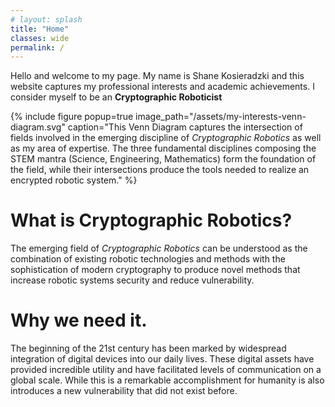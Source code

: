 ```yaml
---
# layout: splash
title: "Home"
classes: wide
permalink: /
---
```


Hello and welcome to my page.
My name is Shane Kosieradzki and this website captures my professional interests and academic achievements.
I consider myself to be an **Cryptographic Roboticist**


{% include figure 
    popup=true 
    image_path="/assets/my-interests-venn-diagram.svg"
    caption="This Venn Diagram captures the intersection of fields involved in the emerging discipline of *Cryptographic Robotics* as well as my area of expertise. The three fundamental disciplines composing the STEM mantra (Science, Engineering, Mathematics) form the foundation of the field, while their intersections produce the tools needed to realize an encrypted robotic system." %}

# What is Cryptographic Robotics?
The emerging field of *Cryptographic Robotics* can be understood as the combination of existing robotic technologies and methods with the sophistication of modern cryptography to produce novel methods that increase robotic systems security and reduce vulnerability.

# Why we need it.
The beginning of the 21st century has been marked by widespread integration of digital devices into our daily lives.
These digital assets have provided incredible utility and have facilitated levels of communication on a global scale.
While this is a remarkable accomplishment for humanity is also introduces a new vulnerability that did not exist before.


